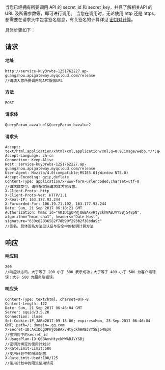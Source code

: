 当您已经拥有所要调用 API 的 secret_id 和 secret_key，并且了解相关API 的 URL 及所需参数等，即可进行调用。
当您在调用时，无论使用 http 还是 https，都需要在请求头中包含签名信息，有关签名的计算详见 [密钥对计算](https://cloud.tencent.com/document/product/628/11819)。

具体步骤如下：

## 请求

#### 地址

<pre><code>http://service-kuy3rwbs-1251762227.ap-guangzhou.apigateway.myqcloud.com/release
//请填入您所要调用的API服务URL
</code></pre>

#### 方法

<pre><code>POST
</code></pre>

#### 请求体
<pre><code>QueryParam_a=value1&QueryParam_b=value2
</code></pre>

#### 请求头
<pre><code>Accept: text/html,application/xhtml+xml,application/xml;q=0.9,image/webp,*/*;q=0.8
Accept-Language: zh-cn
Connection: Keep-Alive
Host: service-kuy3rwbs-1251762227.ap-guangzhou.apigateway.myqcloud.com/release
User-Agent: Mozila/4.0(compatible;MSIE5.01;Window NT5.0)
Accept-Encoding: gzip,deflate
Content-Type: application/x-www-form-urlencoded;charset=utf-8
//请求体类型，请根据实际请求体内容设置。
X-Client-Proto: http
X-Client-Proto-Ver: HTTP/1.1
X-Real-IP: 163.177.93.244
X-Forwarded-For: 106.19.71.102, 163.177.93.244
Date: Sun, 21 Sep 2017 06:18:21 GMT
Authorization: hmac id="AKIDCgOPWjQ6BAxvHtyckhWABJVYSBj548pN", algorithm="hmac-sha1", headers="Date Host", signature="630c82836582f78b90f293b2f38bda9c"
//签名，具体签名方法见认证与安全中的秘钥计算方法
</code></pre>


## 响应

#### 响应码

<pre><code>200
//响应状态码，大于等于 200 小于 300 表示成功；大于等于 400 小于 500 为客户端错误；大于 500 为服务端错误。
</code></pre>

#### 响应头

<pre><code>Content-Type: text/html; charset=UTF-8
Content-Length: 122
Date: Sun, 21 Sep 2017 06:46:04 GMT
Server: squid/3.5.20
Connection: close
Set-Cookie:1P_JAR=2017-09-18-06; expires=Mon, 25-Sep-2017 06:46:04 GMT; path=/; domain=.qq.com
X-Secret-ID:AKIDCgOPWjQ6BAxvHtyckhWABJVYSBj548pN
//密钥对中的secret_id
X-UsagePlan-ID:Q6BAxvHtyckhWABJVYSBj
//密钥对绑定的使用计划id
X-RateLimit-Limit:500
//使用计划中的限流配置
X-RateLimit-Used:100/125
//使用计划中的限流使用情况
</code></pre>
